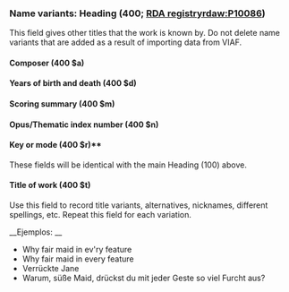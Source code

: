 ### Name variants: Heading (400; [RDA registry](http://www.rdaregistry.info/Elements/w/#P10086)[rdaw:P10086](http://www.rdaregistry.info/Elements/w/#P10086))

This field gives other titles that the work is known by. Do not delete name variants that are added as a result of importing data from VIAF.

#### Composer (400 $a)

#### Years of birth and death (400 $d)

#### Scoring summary (400 $m)

#### Opus/Thematic index number (400 $n)

#### Key or mode (400 $r)**

These fields will be identical with the main Heading (100) above.

#### Title of work (400 $t)

Use this field to record title variants, alternatives, nicknames, different spellings, etc. Repeat this field for each variation.

__Ejemplos: __

- Why fair maid in ev'ry feature
- Why fair maid in every feature
- Verrückte Jane
- Warum, süße Maid, drückst du mit jeder Geste so viel Furcht aus?
